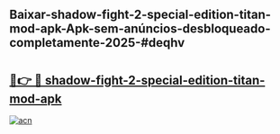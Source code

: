 ## Baixar-shadow-fight-2-special-edition-titan-mod-apk-Apk-sem-anúncios-desbloqueado-completamente-2025-#deqhv

# <h2><a href="https://ainizakaria.my?title=shadow-fight-2-special-edition-titan-mod-apk&ref=22M">🔗👉 🔴 shadow-fight-2-special-edition-titan-mod-apk</a></h2>

[![acn](https://github.com/user-attachments/assets/0f9c940e-d8b0-45ae-aac7-cd30a18b3e1c)](https://ainizakaria.my?title=shadow-fight-2-special-edition-titan-mod-apk&ref=22M)

